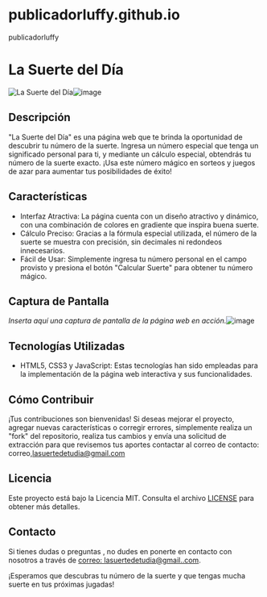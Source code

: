 # publicadorluffy.github.io
publicadorluffy
# La Suerte del Día

![La Suerte del Día](screenshot.png)![image](https://github.com/luffytaro0082/publicadorluffy.github.io/assets/140923630/52fb3a04-cf60-4103-a356-06331dc9da2b)


## Descripción
"La Suerte del Día" es una página web que te brinda la oportunidad de descubrir tu número de la suerte. Ingresa un número especial que tenga un significado personal para ti, y mediante un cálculo especial, obtendrás tu número de la suerte exacto. ¡Usa este número mágico en sorteos y juegos de azar para aumentar tus posibilidades de éxito!

## Características
- Interfaz Atractiva: La página cuenta con un diseño atractivo y dinámico, con una combinación de colores en gradiente que inspira buena suerte.
- Cálculo Preciso: Gracias a la fórmula especial utilizada, el número de la suerte se muestra con precisión, sin decimales ni redondeos innecesarios.
- Fácil de Usar: Simplemente ingresa tu número personal en el campo provisto y presiona el botón "Calcular Suerte" para obtener tu número mágico.

## Captura de Pantalla
_Inserta aquí una captura de pantalla de la página web en acción._![image](https://github.com/luffytaro0082/publicadorluffy.github.io/assets/140923630/1aed6570-7c2c-41da-b986-0d03c1ace536)


## Tecnologías Utilizadas
- HTML5, CSS3 y JavaScript: Estas tecnologías han sido empleadas para la implementación de la página web interactiva y sus funcionalidades.

## Cómo Contribuir
¡Tus contribuciones son bienvenidas! Si deseas mejorar el proyecto, agregar nuevas características o corregir errores, simplemente realiza un "fork" del repositorio, realiza tus cambios y envía una solicitud de extracción para que revisemos tus aportes contactar al correo de contacto: correo,lasuertedetudia@gmail.com

## Licencia
Este proyecto está bajo la Licencia MIT. Consulta el archivo [LICENSE](LICENSE) para obtener más detalles.

## Contacto
Si tienes dudas o preguntas , no dudes en ponerte en contacto con nosotros a través de [correo: lasuertedetudia@gmail..com](mailto:correo:lasuertedetudia@gmail.com).

¡Esperamos que descubras tu número de la suerte y que tengas mucha suerte en tus próximas jugadas!
